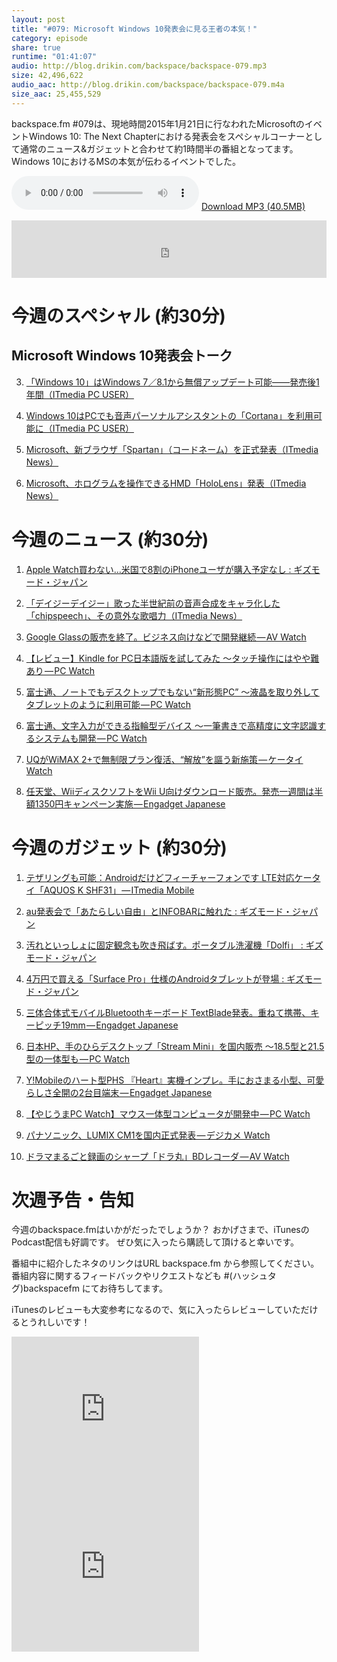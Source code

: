```yaml
---
layout: post
title: "#079: Microsoft Windows 10発表会に見る王者の本気！"
category: episode
share: true
runtime: "01:41:07"
audio: http://blog.drikin.com/backspace/backspace-079.mp3
size: 42,496,622
audio_aac: http://blog.drikin.com/backspace/backspace-079.m4a
size_aac: 25,455,529
---
```


backspace.fm #079は、現地時間2015年1月21日に行なわれたMicrosoftのイベントWindows 10: The Next Chapterにおける発表会をスペシャルコーナーとして通常のニュース&ガジェットと合わせて約1時間半の番組となってます。Windows 10におけるMSの本気が伝わるイベントでした。

<audio src="http://blog.drikin.com/backspace/backspace-079.mp3" controls preload></audio>
[Download MP3 (40.5MB)](http://blog.drikin.com/backspace/backspace-079.mp3)

<iframe src="http://backspace.fm/subscribes.html" width="100%" height="92" scrolling="no" frameborder="0"></iframe>


# 今週のスペシャル (約30分)

## Microsoft Windows 10発表会トーク

3. [「Windows 10」はWindows 7／8.1から無償アップデート可能――発売後1年間（ITmedia PC USER）](http://www.itmedia.co.jp/pcuser/articles/1501/22/news043.html)

5. [Windows 10はPCでも音声パーソナルアシスタントの「Cortana」を利用可能に（ITmedia PC USER）](http://www.itmedia.co.jp/pcuser/articles/1501/22/news048.html)

4. [Microsoft、新ブラウザ「Spartan」（コードネーム）を正式発表（ITmedia News）](http://www.itmedia.co.jp/news/articles/1501/22/news047.html)

2. [Microsoft、ホログラムを操作できるHMD「HoloLens」発表（ITmedia News）](http://www.itmedia.co.jp/news/articles/1501/22/news046.html)

# 今週のニュース (約30分)

1. [Apple Watch買わない…米国で8割のiPhoneユーザが購入予定なし : ギズモード・ジャパン](http://www.gizmodo.jp/2015/01/apple_watch8iphone.html)

2. [「デイジーデイジー」歌った半世紀前の音声合成をキャラ化した「chipspeech」、その意外な歌唱力（ITmedia News）](http://www.itmedia.co.jp/news/articles/1501/21/news118.html)

2. [Google Glassの販売を終了。ビジネス向けなどで開発継続 — AV Watch](http://av.watch.impress.co.jp/docs/news/20150116_684106.html)

3. [【レビュー】Kindle for PC日本語版を試してみた ～タッチ操作にはやや難あり — PC Watch](http://pc.watch.impress.co.jp/docs/topic/review/20150121_684675.html)

4. [富士通、ノートでもデスクトップでもない“新形態PC” ～液晶を取り外してタブレットのように利用可能 — PC Watch](http://pc.watch.impress.co.jp/docs/news/20150120_684149.html)

5. [富士通、文字入力ができる指輪型デバイス ～一筆書きで高精度に文字認識するシステムも開発 — PC Watch](http://pc.watch.impress.co.jp/docs/news/20150113_683406.html)

6. [UQがWiMAX 2+で無制限プラン復活、“解放”を謳う新施策 — ケータイ Watch](http://k-tai.impress.co.jp/docs/news/20150115_683960.html)

7. [任天堂、WiiディスクソフトをWii U向けダウンロード販売。発売一週間は半額1350円キャンペーン実施 — Engadget Japanese](http://japanese.engadget.com/2015/01/14/wii-wii-u-1350/)

# 今週のガジェット (約30分)

1. [テザリングも可能：Androidだけどフィーチャーフォンです LTE対応ケータイ「AQUOS K SHF31」 — ITmedia Mobile](http://www.itmedia.co.jp/mobile/articles/1501/19/news056.html)

2. [au発表会で「あたらしい自由」とINFOBARに触れた : ギズモード・ジャパン](http://www.gizmodo.jp/2015/01/au2015spring.html)

3. [汚れといっしょに固定観念も吹き飛ばす。ポータブル洗濯機「Dolfi」 : ギズモード・ジャパン](http://www.gizmodo.jp/2015/01/dolfi.html)

4. [4万円で買える「Surface Pro」仕様のAndroidタブレットが登場 : ギズモード・ジャパン](http://www.gizmodo.jp/2015/01/4surface_proandroid.html)

3. [三体合体式モバイルBluetoothキーボード TextBlade発表。重ねて携帯、キーピッチ19mm — Engadget Japanese](http://japanese.engadget.com/2015/01/15/bluetooth-textblade-19mm/)

5. [日本HP、手のひらデスクトップ「Stream Mini」を国内販売 ～18.5型と21.5型の一体型も — PC Watch](http://pc.watch.impress.co.jp/docs/news/20150116_683006.html)

6. [Y!Mobileのハート型PHS 『Heart』実機インプレ。手におさまる小型、可愛らしさ全開の2台目端末 — Engadget Japanese](http://japanese.engadget.com/2015/01/21/y-mobile-phs-heart-2/)

7. [【やじうまPC Watch】マウス一体型コンピュータが開発中 — PC Watch](http://pc.watch.impress.co.jp/docs/news/yajiuma/20150123_685089.html)

8. [パナソニック、LUMIX CM1を国内正式発表 — デジカメ Watch](http://dc.watch.impress.co.jp/docs/news/20150120_684189.html)

9. [ドラマまるごと録画のシャープ「ドラ丸」BDレコーダ — AV Watch](http://av.watch.impress.co.jp/docs/news/20150115_683812.html)

# 次週予告・告知

今週のbackspace.fmはいかがだったでしょうか？
おかげさまで、iTunesのPodcast配信も好調です。
ぜひ気に入ったら購読して頂けると幸いです。

番組中に紹介したネタのリンクはURL backspace.fm から参照してください。
番組内容に関するフィードバックやリクエストなども #(ハッシュタグ)backspacefm にてお待ちしてます。

iTunesのレビューも大変参考になるので、気に入ったらレビューしていただけるとうれしいです！

<iframe src="http://rcm-fe.amazon-adsystem.com/e/cm?t=driftking-22&o=9&p=12&l=bn1&mode=videogames-jp&browse=637394&fc1=000000&lt1=_blank&lc1=3366FF&bg1=FFFFFF&f=ifr" marginwidth="0" marginheight="0" width="300" height="252" border="0" frameborder="0" style="border:none;" scrolling="no"></iframe>
<iframe src="http://rcm-fe.amazon-adsystem.com/e/cm?t=driftking-22&o=9&p=12&l=bn1&mode=computers-jp&browse=2127209079&fc1=000000&lt1=_blank&lc1=3366FF&bg1=FFFFFF&f=ifr" marginwidth="0" marginheight="0" width="300" height="252" border="0" frameborder="0" style="border:none;" scrolling="no"></iframe>
